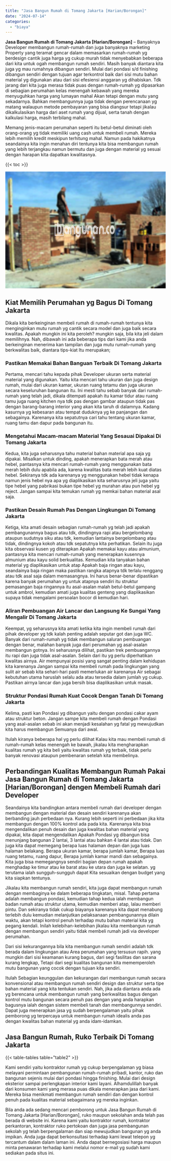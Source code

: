 ```yaml
---
title: "Jasa Bangun Rumah di Tomang Jakarta [Harian/Borongan]"
date: "2024-07-14"
categories: 
  - "biaya"
---
```


**Jasa Bangun Rumah di Tomang Jakarta \[Harian/Borongan\]** – Banyaknya Developer membangun rumah-rumah dan juga banyaknya marketing Property yang teramat gencar dalam memasarkan rumah-rumah yg berdesign cantik juga harga yg cukup murah tidak menyebabkan beberapa dari kita untuk ogah membangun rumah sendiri. Masih banyak diantara kita juga yg mau rumahnya dibangun sendiri. Mulai dari pondasi s/d finishing dibangun sendiri dengan tujuan agar terkontrol baik dari sisi mutu bahan material yg digunakan atau dari sisi efesiensi anggaran yg dihabiskan. Tdk jarang dari kita juga merasa tidak puas dengan rumah-rumah yg dipasarkan di sebagian perumahan kelas menengah kebawah yang mereka menyuguhkan harga yang lumayan mahal Akan tetapi dengan mutu yang sekadarnya. Bahkan membangunnya juga tidak dengan perencanaan yg matang walaupun metode pembayaran yang bisa diangsur tetapi jikalau dikalkulasikan harga dari aset rumah yang dijual, serta tanah dengan kalkulasi harga, masih terbilang mahal.

Memang jenis-macam perumahan seperti itu betul-betul diminati oleh orang-orang yg tidak memiliki uang cash untuk membeli rumah. Mereka lebih memilih kredit meskipun terhitung mahal. Namun pada hakikatnya seandainya kita ingin menahan diri tentunya kita bisa membangun rumah yang lebih terjangkau namun bermutu dan juga dengan material yg sesuai dengan harapan kita dapatkan kwalitasnya.

{{< toc >}}

![Jasa Bangun Rumah di Tomang Jakarta [Harian/Borongan]](/images/borong-bangunan-23.png)

## Kiat Memilih Perumahan yg Bagus Di Tomang Jakarta

Dikala kita berkeinginan membeli rumah di rumah-rumah tentunya kita menginginkan mutu rumah yg cantik secara model dan juga baik secara kwalitas. Apakah mungkin ini kita peroleh? mungkin saja, bila kita jeli dalam memilihnya. Nah, dibawah ini ada beberapa tips dari kami jika anda berkeinginan menerima kan tampilan dan juga mutu rumah-rumah yang berkwalitas baik, diantara tips-kiat Itu merupakan;

### Pastikan Memakai Bahan Banguan Terbaik Di Tomang Jakarta

Pertama, mencari tahu kepada pihak Developer ukuran serta material material yang digunakan. Yaitu kita mencari tahu ukuran dan juga design rumah, mulai dari ukuran kamar, ukuran ruang tetamu dan juga ukuran secara keseluruhan bangunan itu. Ini mesti tahu sebab banyak dari rumah-rumah yang telah jadi, dikala ditempati apakah itu kamar tidur atau ruang tamu juga ruang kitchen nya tdk pas dengan gambar ataupun tidak pas dengan barang-barang interior yang akan kita taruh di dalamnya. Kadang kasurnya yg kebesaran atau tempat duduknya yg ke panjangan dan sebagainya. Karenanya kita sepatutnya cari tahu tentang ukuran kamar, ruang tamu dan dapur pada bangunan itu.

### Mengetahui Macam-macam Material Yang Sesauai Dipakai Di Tomang Jakarta

Kedua, kita juga seharusnya tahu material bahan material apa saja yg dipakai. Misalkan untuk dinding, apakah menerapkan bata merah atau hebel, pantasnya kita mencari rumah-rumah yang menggunakan bata merah lebih dulu apabila ada, karena kwalitas bata merah lebih kuat diatas hebel. Sekiranya tdk ada karenanya yg menggunakan hebel tidak kenapa namun jenis hebel nya apa yg diaplikasikan kita seharusnya jeli juga yaitu tipe hebel yang pabrikasi bukan tipe hebel yg murahan atau pun hebel yg reject. Jangan sampai kita temukan rumah yg memkai bahan material asal saja.

### Pastikan Desain Rumah Pas Dengan Lingkungan Di Tomang Jakarta

Ketiga, kita amati desain sebagian rumah-rumah yg telah jadi apakah pembangunannya bagus atau tdk, dindingnya rapi atau bergelombang ataupun sudutnya siku atau tdk, kemudian lantainya bergelombang atau tidak, dindingnya kokoh atau tdk sepatutnya kita perhatikan. Selain itu juga kita observasi kusen yg diterapkan Apakah memakai kayu atau almunium, pantasnya kita mencari rumah-rumah yang menerapkan kusennya almunium atau kayu solid berkualitas. Kemudian kita tanyakan bahan material yg diaplikasikan untuk atap Apakah baja ringan atau kayu, seandainya baja ringan maka pastikan rangka atapnya tdk terlalu renggang atau tdk asal saja dalam memasangnya. Ini harus benar-benar dipastikan karena banyak perumahan yg untuk atapnya sendiri itu struktur pemasangan baja ringannya itu asal-asalan malah betul-betul gampang untuk ambrol, kemudian amati juga kualitas genteng yang diaplikasikan supaya tidak mengalami persoalan bocor di kemudian hari.

### Aliran Pembuangan Air Lancar dan Langsung Ke Sungai Yang Mengalir Di Tomang Jakarta

Keempat, yg seharusnya kita amati ketika kita ingin membeli rumah dari pihak developer yg tdk kalah penting adalah seputar got dan juga WC. Banyak dari rumah-rumah yg tidak membangun saluran pembuangan dengan benar, malahan banyak juga dari perumahan yg asal-asalan membangun gotnya. Ini seharusnya dilihat, pastikan trek pembuangannya itu rapi dan juga tidak asal-asalan. Selain dari itu yg perlu diperhatikan kwalitas airnya. Air mempunyai posisi yang sangat penting dalam kehidupan kita karenanya Jangan sampai kita membeli rumah pada lingkungan yang sulit air sebab kita sehari-hari pasti memerlukan air karenanya Air sebagai kebutuhan utama haruslah selalu ada atau tersedia dalam jumlah yg cukup. Pastikan airnya lancar dan juga bersih bisa diaplikasikan untuk masak.

### Struktur Pondasi Rumah Kuat Cocok Dengan Tanah Di Tomang Jakarta

Kelima, pasti kan Pondasi yg dibangun yaitu dengan pondasi cakar ayam atau struktur beton. Jangan sampe kita membeli rumah dengan Pondasi yang asal-asalan sebab ini akan menjadi kesalahan yg fatal yg mewujudkan kita harus membangun Semuanya dari awal.

Itulah kiranya beberapa hal yg perlu dilihat Kalau kita mau membeli rumah di rumah-rumah kelas menengah ke bawah, jikalau kita mengharapkan kualitas rumah yg kita beli yaitu kwalitas rumah yg terbaik, tidak perlu banyak renovasi ataupun pembenaran setelah kita membelinya.

## Perbandingan Kualitas Membangun Rumah Pakai Jasa Bangun Rumah di Tomang Jakarta \[Harian/Borongan\] dengen Membeli Rumah dari Developer

Seandainya kita bandingkan antara membeli rumah dari developer dengan membangun dengan material dan desain sendiri karenanya akan berbanding jauh perbedaan nya. Kurang lebih seperti ini perbedaan jika kita membangun dengan 100% kontrol ada pada kita. Karenanya kita bisa mengendalikan penuh desain dan juga kwalitas bahan material yang dipakai, kita dapat mengendalikan Apakah Pondasi yg dibangun bisa menunjang bangunan 2 lantai, 3 lantai atau bahkan 4 lantai atau tidak. Dan juga kita dapat memegang berapa luas halaman depan dan juga luas halaman belakang. Berapa ukuran kamar, berapa jumlah kamar, Berapa luas ruang tetamu, ruang dapur, Berapa jumlah kamar mandi dan sebagainya. Kita juga bisa memegangnya sendiri bagian depan rumah apakah menghadap ke timur atau ke barat atau ke utara dan juga ke selatan. yg terutama ialah sungguh-sungguh dapat Kita sesuaikan dengan budget yang kita siapkan tentunya.

Jikalau kita membangun rumah sendiri, kita juga dapat membangun rumah dengan membaginya ke dalam beberapa tingkatan, misal. Tahap pertama adalah membangun pondasi, kemudian tahap kedua ialah membangun badan rumah atau struktur utama, kemudian memberi atap, lalau memberi pintu. Dan sekiranya tidak cukup biayanya karenanya kita dapat menabung terlebih dulu kemudian melanjutkan pelaksanaan pembangunannya dilain waktu, akan tetapi kontrol penuh terhadap mutu bahan material kita yg pegang kendali. Inilah kelebihan-kelebihan jikalau kita membangun rumah dengan membangun sendiri yaitu tidak membeli rumah jadi via developer perumahan.

Dari sisi kekurangannya bila kita membangun rumah sendiri adalah tdk berada dalam lingkungan atau Area perumahan yang tersusun rapih. yang mungkin dari sisi keamanan kurang bagus, dari segi fasilitas dan sarana kurang lengkap, Tetapi dari segi kualitas bangunan kita mememperoleh mutu bangunan yang cocok dengan tujuan kita sendiri.

Itulah Sebagian keunggulan dan kekurangan dari membangun rumah secara konvensional atau membangun rumah sendiri design dan struktur serta tipe bahan material yang kita tentukan sendiri. Nah, jika ada diantara anda ada yg berencana untuk membangun rumah yang berkwalitas bagus dengan kontrol mutu bangunan secara penuh pas dengan yang anda harapkan bagusnya ialah dengan sistem membeli tanah dan membangunnya sendiri. Dapat juga menerapkan jasa yg sudah berpengalaman yaitu pihak pemborong yg terpercaya untuk membangun rumah idealis anda pas dengan kwalitas bahan material yg anda idam-idamkan.

## Jasa Bangun Rumah, Ruko Terbaik Di Tomang Jakarta

{{< table-tables table="table2" >}}

Kami sendiri yaitu kontraktor rumah yg cukup berpengalaman yg biasa melayani permintaan pembangunan rumah-rumah pribadi, kantor, ruko dan bangunan sejenis mulai dari pondasi hingga finishing. Mulai dari design eksterior sampai perlengkapan interior kami layani. Alhamdulillah banyak dari konsumen kami yang merasa puas dikala menerapkan jasa dari kami. Mereka bisa menikmati membangun rumah sendiri dan dengan kontrol penuh pada kualitas material sebagaimana yg mereka inginkan.

Bila anda ada sedang mencari pemborong untuk Jasa Bangun Rumah di Tomang Jakarta \[Harian/Borongan\], ruko maupun sekolahan anda telah pas berada di website ini. Karena kami yaitu kontraktor rumah, kontraktor perkantoran, kontraktor ruko pertokoan dan juga jasa pembangunan sekolah yg telah berpengalaman dan siap mewujudkan bangunan yg anda impikan. Anda juga dapat berkonsultasi terhadap kami lewat telepon yg tercantum dalam dalam laman ini. Anda dapat bernegosiasi harga maupun minta penawaran terhadap kami melalui nomor e-mail yg sudah kami sediakan pada situs ini.
